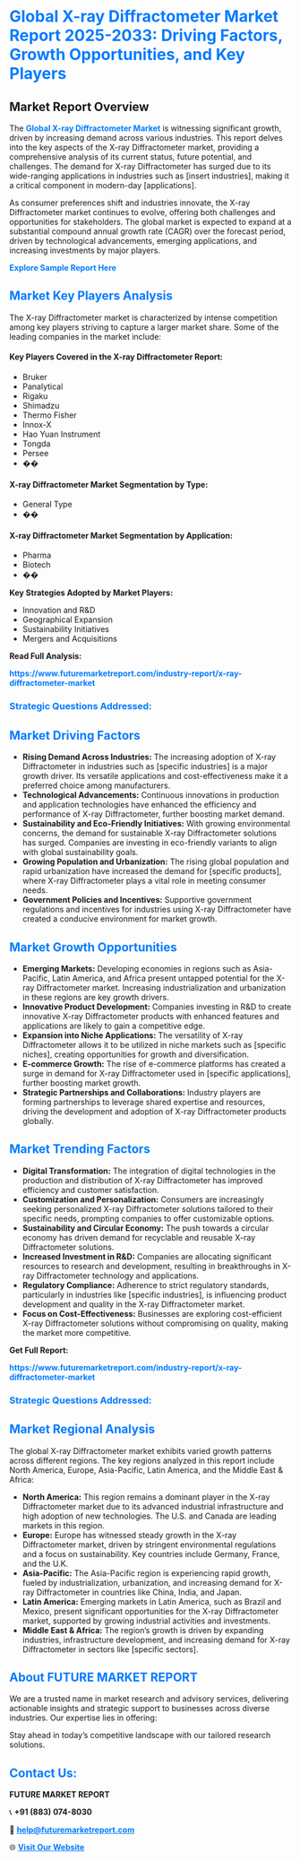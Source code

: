 <h1 style="color: #007BFF;">Global X-ray Diffractometer Market Report 2025-2033: Driving Factors, Growth Opportunities, and Key Players</h1>

<section id="overview">
<h2>Market Report Overview</h2>
<p>The <a href="https://www.futuremarketreport.com/industry-report/x-ray-diffractometer-market" style="color: #007BFF; text-decoration: none;"><strong>Global X-ray Diffractometer Market</strong></a> is witnessing significant growth, driven by increasing demand across various industries. This report delves into the key aspects of the X-ray Diffractometer market, providing a comprehensive analysis of its current status, future potential, and challenges. The demand for X-ray Diffractometer has surged due to its wide-ranging applications in industries such as [insert industries], making it a critical component in modern-day [applications].</p>
<p>As consumer preferences shift and industries innovate, the X-ray Diffractometer market continues to evolve, offering both challenges and opportunities for stakeholders. The global market is expected to expand at a substantial compound annual growth rate (CAGR) over the forecast period, driven by technological advancements, emerging applications, and increasing investments by major players.</p>
</section>

<section id="overview">
<p><a href="https://www.futuremarketreport.com/request-sample/reportId=113867" style="color: #007BFF; text-decoration: none;"><strong>Explore Sample Report Here</strong></a></p>
</section>

<section id="key-players">
<h2 style="color: #007BFF;">Market Key Players Analysis</h2>
<p>The X-ray Diffractometer market is characterized by intense competition among key players striving to capture a larger market share. Some of the leading companies in the market include:</p>
<h4>Key Players Covered in the X-ray Diffractometer Report:</h4>
<ul><li>Bruker</li><li>Panalytical</li><li>Rigaku</li><li>Shimadzu</li><li>Thermo Fisher</li><li>Innox-X</li><li>Hao Yuan Instrument</li><li>Tongda</li><li>Persee</li><li>��</li></ul>
<h4>X-ray Diffractometer Market Segmentation by Type:</h4>
<ul><li>General Type</li><li>��</li></ul>

<h4>X-ray Diffractometer Market Segmentation by Application:</h4>
<ul><li>Pharma</li><li>Biotech</li><li>��</li></ul>
<p><strong>Key Strategies Adopted by Market Players:</strong></p>
<ul>
<li>Innovation and R&D</li>
<li>Geographical Expansion</li>
<li>Sustainability Initiatives</li>
<li>Mergers and Acquisitions</li>
</ul>
</section>

<section>
<p><strong>Read Full Analysis: </strong></p><a href="https://www.futuremarketreport.com/industry-report/x-ray-diffractometer-market" style="color: #007BFF; text-decoration: none;"><strong>https://www.futuremarketreport.com/industry-report/x-ray-diffractometer-market</strong></a>
<h3 style="color: #007BFF;">Strategic Questions Addressed:</h3>
</section>

<section id="driving-factors">
<h2 style="color: #007BFF;">Market Driving Factors</h2>
<ul>
<li><strong>Rising Demand Across Industries:</strong> The increasing adoption of X-ray Diffractometer in industries such as [specific industries] is a major growth driver. Its versatile applications and cost-effectiveness make it a preferred choice among manufacturers.</li>
<li><strong>Technological Advancements:</strong> Continuous innovations in production and application technologies have enhanced the efficiency and performance of X-ray Diffractometer, further boosting market demand.</li>
<li><strong>Sustainability and Eco-Friendly Initiatives:</strong> With growing environmental concerns, the demand for sustainable X-ray Diffractometer solutions has surged. Companies are investing in eco-friendly variants to align with global sustainability goals.</li>
<li><strong>Growing Population and Urbanization:</strong> The rising global population and rapid urbanization have increased the demand for [specific products], where X-ray Diffractometer plays a vital role in meeting consumer needs.</li>
<li><strong>Government Policies and Incentives:</strong> Supportive government regulations and incentives for industries using X-ray Diffractometer have created a conducive environment for market growth.</li>
</ul>
</section>

<section id="growth-opportunities">
<h2 style="color: #007BFF;">Market Growth Opportunities</h2>
<ul>
<li><strong>Emerging Markets:</strong> Developing economies in regions such as Asia-Pacific, Latin America, and Africa present untapped potential for the X-ray Diffractometer market. Increasing industrialization and urbanization in these regions are key growth drivers.</li>
<li><strong>Innovative Product Development:</strong> Companies investing in R&D to create innovative X-ray Diffractometer products with enhanced features and applications are likely to gain a competitive edge.</li>
<li><strong>Expansion into Niche Applications:</strong> The versatility of X-ray Diffractometer allows it to be utilized in niche markets such as [specific niches], creating opportunities for growth and diversification.</li>
<li><strong>E-commerce Growth:</strong> The rise of e-commerce platforms has created a surge in demand for X-ray Diffractometer used in [specific applications], further boosting market growth.</li>
<li><strong>Strategic Partnerships and Collaborations:</strong> Industry players are forming partnerships to leverage shared expertise and resources, driving the development and adoption of X-ray Diffractometer products globally.</li>
</ul>
</section>

<section id="trending-factors">
<h2 style="color: #007BFF;">Market Trending Factors</h2>
<ul>
<li><strong>Digital Transformation:</strong> The integration of digital technologies in the production and distribution of X-ray Diffractometer has improved efficiency and customer satisfaction.</li>
<li><strong>Customization and Personalization:</strong> Consumers are increasingly seeking personalized X-ray Diffractometer solutions tailored to their specific needs, prompting companies to offer customizable options.</li>
<li><strong>Sustainability and Circular Economy:</strong> The push towards a circular economy has driven demand for recyclable and reusable X-ray Diffractometer solutions.</li>
<li><strong>Increased Investment in R&D:</strong> Companies are allocating significant resources to research and development, resulting in breakthroughs in X-ray Diffractometer technology and applications.</li>
<li><strong>Regulatory Compliance:</strong> Adherence to strict regulatory standards, particularly in industries like [specific industries], is influencing product development and quality in the X-ray Diffractometer market.</li>
<li><strong>Focus on Cost-Effectiveness:</strong> Businesses are exploring cost-efficient X-ray Diffractometer solutions without compromising on quality, making the market more competitive.</li>
</ul>
</section>

<section>
<p><strong>Get Full Report: </strong></p><a href="https://www.futuremarketreport.com/industry-report/x-ray-diffractometer-market" style="color: #007BFF; text-decoration: none;"><strong>https://www.futuremarketreport.com/industry-report/x-ray-diffractometer-market</strong></a>
<h3 style="color: #007BFF;">Strategic Questions Addressed:</h3>
</section>


<section id="regional-analysis">
<h2 style="color: #007BFF;">Market Regional Analysis</h2>
<p>The global X-ray Diffractometer market exhibits varied growth patterns across different regions. The key regions analyzed in this report include North America, Europe, Asia-Pacific, Latin America, and the Middle East & Africa:</p>
<ul>
<li><strong>North America:</strong> This region remains a dominant player in the X-ray Diffractometer market due to its advanced industrial infrastructure and high adoption of new technologies. The U.S. and Canada are leading markets in this region.</li>
<li><strong>Europe:</strong> Europe has witnessed steady growth in the X-ray Diffractometer market, driven by stringent environmental regulations and a focus on sustainability. Key countries include Germany, France, and the U.K.</li>
<li><strong>Asia-Pacific:</strong> The Asia-Pacific region is experiencing rapid growth, fueled by industrialization, urbanization, and increasing demand for X-ray Diffractometer in countries like China, India, and Japan.</li>
<li><strong>Latin America:</strong> Emerging markets in Latin America, such as Brazil and Mexico, present significant opportunities for the X-ray Diffractometer market, supported by growing industrial activities and investments.</li>
<li><strong>Middle East & Africa:</strong> The region’s growth is driven by expanding industries, infrastructure development, and increasing demand for X-ray Diffractometer in sectors like [specific sectors].</li>
</ul>
</section>

<footer>
<h2 style="color: #007BFF;">About FUTURE MARKET REPORT</h2>
<p>We are a trusted name in market research and advisory services, delivering actionable insights and strategic support to businesses across diverse industries. Our expertise lies in offering:</p>

<p>Stay ahead in today’s competitive landscape with our tailored research solutions.</p>

<h2 style="color: #007BFF;">Contact Us:</h2>
<p><strong>FUTURE MARKET REPORT</strong></p>
<p>📞 <strong>+91 (883) 074-8030</strong></p>
<p>📧 <strong><a href="mailto:help@futuremarketreport.com" style="color: #007BFF;">help@futuremarketreport.com</a></strong></p>
<p>🌐 <strong><a href="https://www.futuremarketreport.com/" style="color: #007BFF;">Visit Our Website</a></strong></p>
</footer>